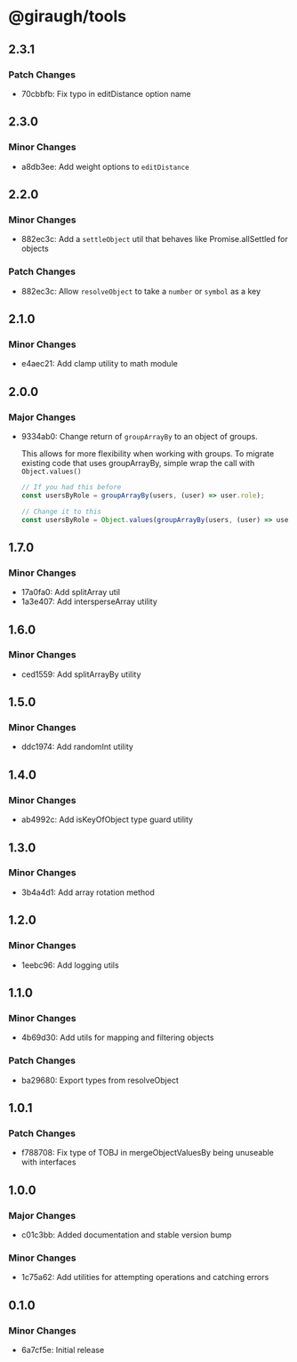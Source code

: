 # @giraugh/tools

## 2.3.1

### Patch Changes

- 70cbbfb: Fix typo in editDistance option name

## 2.3.0

### Minor Changes

- a8db3ee: Add weight options to `editDistance`

## 2.2.0

### Minor Changes

- 882ec3c: Add a `settleObject` util that behaves like Promise.allSettled for objects

### Patch Changes

- 882ec3c: Allow `resolveObject` to take a `number` or `symbol` as a key

## 2.1.0

### Minor Changes

- e4aec21: Add clamp utility to math module

## 2.0.0

### Major Changes

- 9334ab0: Change return of `groupArrayBy` to an object of groups.

  This allows for more flexibility when working with groups. To migrate existing code that uses groupArrayBy, simple wrap the call with `Object.values()`

  ```ts
  // If you had this before
  const usersByRole = groupArrayBy(users, (user) => user.role);

  // Change it to this
  const usersByRole = Object.values(groupArrayBy(users, (user) => user.role));
  ```

## 1.7.0

### Minor Changes

- 17a0fa0: Add splitArray util
- 1a3e407: Add intersperseArray utility

## 1.6.0

### Minor Changes

- ced1559: Add splitArrayBy utility

## 1.5.0

### Minor Changes

- ddc1974: Add randomInt utility

## 1.4.0

### Minor Changes

- ab4992c: Add isKeyOfObject type guard utility

## 1.3.0

### Minor Changes

- 3b4a4d1: Add array rotation method

## 1.2.0

### Minor Changes

- 1eebc96: Add logging utils

## 1.1.0

### Minor Changes

- 4b69d30: Add utils for mapping and filtering objects

### Patch Changes

- ba29680: Export types from resolveObject

## 1.0.1

### Patch Changes

- f788708: Fix type of TOBJ in mergeObjectValuesBy being unuseable with interfaces

## 1.0.0

### Major Changes

- c01c3bb: Added documentation and stable version bump

### Minor Changes

- 1c75a62: Add utilities for attempting operations and catching errors

## 0.1.0

### Minor Changes

- 6a7cf5e: Initial release
